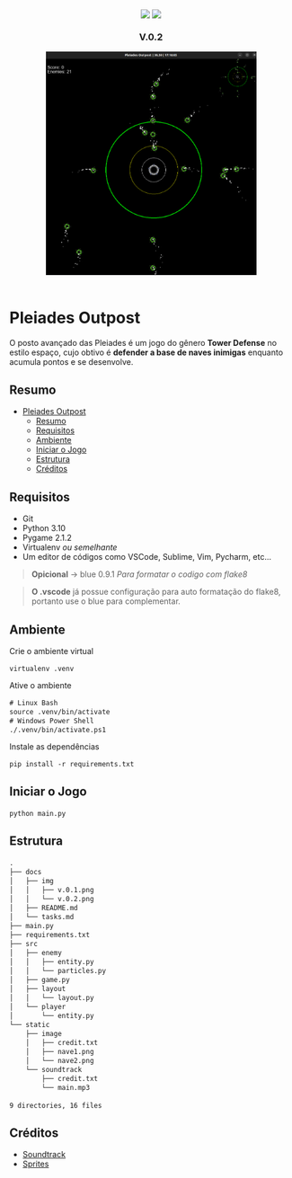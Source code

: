 <div align="center">
    <img align="center" src="https://img.shields.io/badge/Python-white?style=for-the-badge&logo=python&logoColor=yellow">
    <img align="center" src="https://img.shields.io/badge/Pygame-white?style=for-the-badge&logo=python&logoColor=orange">
</div>

<div align="center">
<h3>V.0.2</h3>
<img width=375 src="img/v.0.2.png">
</div>

<br>

# Pleiades Outpost

O posto avançado das Pleiades é um jogo do gênero **Tower Defense** no estilo espaço, cujo obtivo é **defender a base de naves inimigas** enquanto acumula pontos e se desenvolve.


## Resumo
- [Pleiades Outpost](#pleiades-outpost)
  - [Resumo](#resumo)
  - [Requisitos](#requisitos)
  - [Ambiente](#ambiente)
  - [Iniciar o Jogo](#iniciar-o-jogo)
  - [Estrutura](#estrutura)
  - [Créditos](#créditos)


## Requisitos
- Git
- Python 3.10
- Pygame 2.1.2
- Virtualenv *ou semelhante*
- Um editor de códigos como VSCode, Sublime, Vim, Pycharm, etc...

> **Opicional**  -> blue 0.9.1  *Para formatar o codigo com flake8*

> **O .vscode** já possue configuração para auto formatação do flake8, portanto use o blue para complementar.

## Ambiente
Crie o ambiente virtual

```console
virtualenv .venv
```

Ative o ambiente 

```console
# Linux Bash
source .venv/bin/activate
# Windows Power Shell
./.venv/bin/activate.ps1
```

Instale as dependências

```console
pip install -r requirements.txt
```

## Iniciar o Jogo

```console
python main.py
```

## Estrutura

```console
.
├── docs
│   ├── img
│   │   ├── v.0.1.png
│   │   └── v.0.2.png
│   ├── README.md
│   └── tasks.md
├── main.py
├── requirements.txt
├── src
│   ├── enemy
│   │   ├── entity.py
│   │   └── particles.py
│   ├── game.py
│   ├── layout
│   │   └── layout.py
│   └── player
│       └── entity.py
└── static
    ├── image
    │   ├── credit.txt
    │   ├── nave1.png
    │   └── nave2.png
    └── soundtrack
        ├── credit.txt
        └── main.mp3

9 directories, 16 files
```

## Créditos

- [Soundtrack](/static/soundtrack/credit.txt)
- [Sprites](/static/image/credit.txt)
